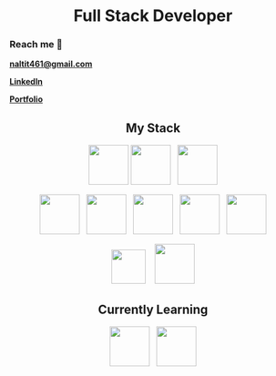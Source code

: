 <h1 align="center">Full Stack Developer</h1>

### Reach me 📧 
<b>naltit461@gmail.com</b>

<a href="https://www.linkedin.com/in/noah-altit/"><b>LinkedIn</b></a>

<a href="https://www.creativesocietystudios.com/"><b>Portfolio</b></a>

<h2 align="center">My Stack</h2>

<div align="center">
<img src="https://cdn.jsdelivr.net/gh/devicons/devicon/icons/html5/html5-plain-wordmark.svg" height="70px" />
<img src="https://cdn.jsdelivr.net/gh/devicons/devicon/icons/css3/css3-plain-wordmark.svg" height="70px" />
  &nbsp;
<img src="https://cdn.jsdelivr.net/gh/devicons/devicon/icons/javascript/javascript-plain.svg" height="70px" />
</div>

<div><p></p></div>

<div align="center">
<img src="https://cdn.jsdelivr.net/gh/devicons/devicon/icons/react/react-original-wordmark.svg" height="70px" /> 
  &nbsp;
<img src="https://cdn.jsdelivr.net/gh/devicons/devicon/icons/nextjs/nextjs-original.svg" height="70px" />
  &nbsp;
<img src="https://cdn.jsdelivr.net/gh/devicons/devicon/icons/mongodb/mongodb-original-wordmark.svg" height="70px" />
  &nbsp;
<img src="https://cdn.jsdelivr.net/gh/devicons/devicon/icons/nodejs/nodejs-original-wordmark.svg" height="70px" />
  &nbsp;
<img src="https://cdn.jsdelivr.net/gh/devicons/devicon/icons/express/express-original-wordmark.svg" height="70px" />
</div>
  
<div><p></p></div>

<div align="center">
<img src="https://www.svgrepo.com/show/354162/parse.svg" height="60px" />
  &nbsp;&nbsp;
<img src="https://cdn.jsdelivr.net/gh/devicons/devicon/icons/amazonwebservices/amazonwebservices-plain-wordmark.svg" height="70px" />
</div>

<h2 align="center">Currently Learning</h2>

<div align="center">
<img src="https://cdn.jsdelivr.net/gh/devicons/devicon/icons/python/python-original-wordmark.svg" height="70px" />
  &nbsp;
<img src="https://cdn.jsdelivr.net/gh/devicons/devicon/icons/threejs/threejs-original-wordmark.svg" height="70px" />
</div>
<!---
NoahAltit/NoahAltit is a ✨ special ✨ repository because its `README.md` (this file) appears on your GitHub profile.
You can click the Preview link to take a look at your changes.
--->
